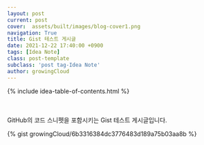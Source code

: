 ```yaml
---
layout: post
current: post
cover:  assets/built/images/blog-cover1.png
navigation: True
title: Gist 테스트 게시글
date: 2021-12-22 17:40:00 +0900
tags: [Idea Note]
class: post-template
subclass: 'post tag-Idea Note'
author: growingCloud
---
```

{% include idea-table-of-contents.html %}

<br>
<br>
GitHub의 코드 스니펫을 포함시키는 Gist 테스트 게시글입니다.
<br>

{% gist growingCloud/6b3316384dc3776483d189a75b03aa8b %}